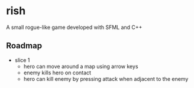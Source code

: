 # rish

A small rogue-like game developed with SFML and C++

## Roadmap

- slice 1
  - hero can move around a map using arrow keys
  - enemy kills hero on contact
  - hero can kill enemy by pressing attack when adjacent to the enemy
